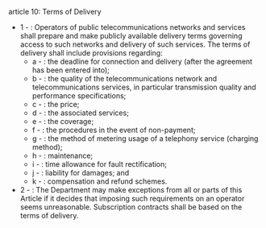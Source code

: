 article 10: Terms of Delivery

<ul>
			<li>1 - : Operators of public telecommunications networks and services shall prepare and make publicly available delivery terms governing access to such networks and delivery of such services.
The terms of delivery shall include provisions regarding:<ul>
						<li>a - : the deadline for connection and delivery (after the agreement has been entered into);<ul>
						</ul></li>						<li>b - : the quality of the telecommunications network and telecommunications services, in particular transmission quality and performance specifications;<ul>
						</ul></li>						<li>c - : the price;<ul>
						</ul></li>						<li>d - : the associated services;<ul>
						</ul></li>						<li>e - : the coverage;<ul>
						</ul></li>						<li>f - : the procedures in the event of non-payment;<ul>
						</ul></li>						<li>g - : the method of metering usage of a telephony service (charging method);<ul>
						</ul></li>						<li>h - : maintenance;<ul>
						</ul></li>						<li>i - : time allowance for fault rectification;<ul>
						</ul></li>						<li>j - : liability for damages; and<ul>
						</ul></li>						<li>k - : compensation and refund schemes.<ul>
						</ul></li>			</ul></li>			<li>2 - : The Department may make exceptions from all or parts of this Article if it decides that imposing such requirements on an operator seems unreasonable. Subscription contracts shall be based on the terms of delivery.<ul>
			</ul></li></ul>